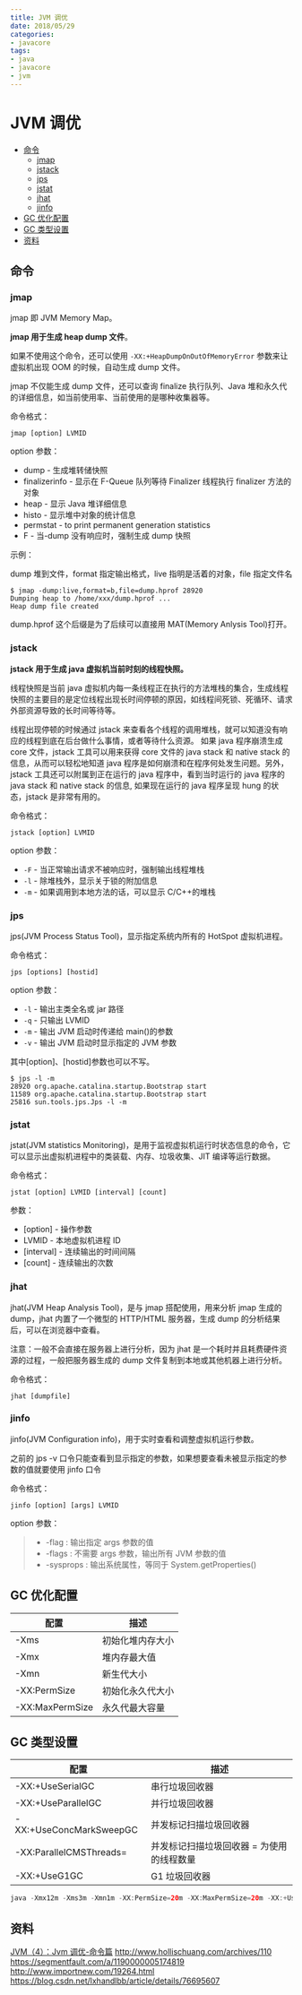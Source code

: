 ```yaml
---
title: JVM 调优
date: 2018/05/29
categories:
- javacore
tags:
- java
- javacore
- jvm
---
```


# JVM 调优

<!-- TOC depthFrom:2 depthTo:3 -->

- [命令](#命令)
    - [jmap](#jmap)
    - [jstack](#jstack)
    - [jps](#jps)
    - [jstat](#jstat)
    - [jhat](#jhat)
    - [jinfo](#jinfo)
- [GC 优化配置](#gc-优化配置)
- [GC 类型设置](#gc-类型设置)
- [资料](#资料)

<!-- /TOC -->

## 命令

### jmap

jmap 即 JVM Memory Map。

**jmap 用于生成 heap dump 文件**。

如果不使用这个命令，还可以使用 `-XX:+HeapDumpOnOutOfMemoryError` 参数来让虚拟机出现 OOM 的时候，自动生成 dump 文件。

jmap 不仅能生成 dump 文件，还可以查询 finalize 执行队列、Java 堆和永久代的详细信息，如当前使用率、当前使用的是哪种收集器等。

命令格式：

```
jmap [option] LVMID
```

option 参数：

- dump - 生成堆转储快照
- finalizerinfo - 显示在 F-Queue 队列等待 Finalizer 线程执行 finalizer 方法的对象
- heap - 显示 Java 堆详细信息
- histo - 显示堆中对象的统计信息
- permstat - to print permanent generation statistics
- F - 当-dump 没有响应时，强制生成 dump 快照

示例：

dump 堆到文件，format 指定输出格式，live 指明是活着的对象，file 指定文件名

```
$ jmap -dump:live,format=b,file=dump.hprof 28920
Dumping heap to /home/xxx/dump.hprof ...
Heap dump file created
```

dump.hprof 这个后缀是为了后续可以直接用 MAT(Memory Anlysis Tool)打开。

### jstack

**jstack 用于生成 java 虚拟机当前时刻的线程快照。**

线程快照是当前 java 虚拟机内每一条线程正在执行的方法堆栈的集合，生成线程快照的主要目的是定位线程出现长时间停顿的原因，如线程间死锁、死循环、请求外部资源导致的长时间等待等。

线程出现停顿的时候通过 jstack 来查看各个线程的调用堆栈，就可以知道没有响应的线程到底在后台做什么事情，或者等待什么资源。 如果 java 程序崩溃生成 core 文件，jstack 工具可以用来获得 core 文件的 java stack 和 native stack 的信息，从而可以轻松地知道 java 程序是如何崩溃和在程序何处发生问题。另外，jstack 工具还可以附属到正在运行的 java 程序中，看到当时运行的 java 程序的 java stack 和 native stack 的信息, 如果现在运行的 java 程序呈现 hung 的状态，jstack 是非常有用的。

命令格式：

```
jstack [option] LVMID
```

option 参数：

- `-F` - 当正常输出请求不被响应时，强制输出线程堆栈
- `-l` - 除堆栈外，显示关于锁的附加信息
- `-m` - 如果调用到本地方法的话，可以显示 C/C++的堆栈

### jps

jps(JVM Process Status Tool)，显示指定系统内所有的 HotSpot 虚拟机进程。

命令格式：

```
jps [options] [hostid]
```

option 参数：

- `-l` - 输出主类全名或 jar 路径
- `-q` - 只输出 LVMID
- `-m` - 输出 JVM 启动时传递给 main()的参数
- `-v` - 输出 JVM 启动时显示指定的 JVM 参数

其中[option]、[hostid]参数也可以不写。

```
$ jps -l -m
28920 org.apache.catalina.startup.Bootstrap start
11589 org.apache.catalina.startup.Bootstrap start
25816 sun.tools.jps.Jps -l -m
```

### jstat

jstat(JVM statistics Monitoring)，是用于监视虚拟机运行时状态信息的命令，它可以显示出虚拟机进程中的类装载、内存、垃圾收集、JIT 编译等运行数据。

命令格式：

```
jstat [option] LVMID [interval] [count]
```

参数：

- [option] - 操作参数
- LVMID - 本地虚拟机进程 ID
- [interval] - 连续输出的时间间隔
- [count] - 连续输出的次数

### jhat

jhat(JVM Heap Analysis Tool)，是与 jmap 搭配使用，用来分析 jmap 生成的 dump，jhat 内置了一个微型的 HTTP/HTML 服务器，生成 dump 的分析结果后，可以在浏览器中查看。

注意：一般不会直接在服务器上进行分析，因为 jhat 是一个耗时并且耗费硬件资源的过程，一般把服务器生成的 dump 文件复制到本地或其他机器上进行分析。

命令格式：

```
jhat [dumpfile]
```

### jinfo

jinfo(JVM Configuration info)，用于实时查看和调整虚拟机运行参数。

之前的 jps -v 口令只能查看到显示指定的参数，如果想要查看未被显示指定的参数的值就要使用 jinfo 口令

命令格式：

```
jinfo [option] [args] LVMID
```

option 参数：

> - -flag : 输出指定 args 参数的值
> - -flags : 不需要 args 参数，输出所有 JVM 参数的值
> - -sysprops : 输出系统属性，等同于 System.getProperties()

## GC 优化配置

| 配置            | 描述             |
| --------------- | ---------------- |
| -Xms            | 初始化堆内存大小 |
| -Xmx            | 堆内存最大值     |
| -Xmn            | 新生代大小       |
| -XX:PermSize    | 初始化永久代大小 |
| -XX:MaxPermSize | 永久代最大容量   |

## GC 类型设置

| 配置                    | 描述                                      |
| ----------------------- | ----------------------------------------- |
| -XX:+UseSerialGC        | 串行垃圾回收器                            |
| -XX:+UseParallelGC      | 并行垃圾回收器                            |
| -XX:+UseConcMarkSweepGC | 并发标记扫描垃圾回收器                    |
| -XX:ParallelCMSThreads= | 并发标记扫描垃圾回收器 = 为使用的线程数量 |
| -XX:+UseG1GC            | G1 垃圾回收器                             |

```java
java -Xmx12m -Xms3m -Xmn1m -XX:PermSize=20m -XX:MaxPermSize=20m -XX:+UseSerialGC -jar java-application.jar
```

## 资料

[JVM（4）：Jvm 调优-命令篇](http://www.importnew.com/23761.html)
http://www.hollischuang.com/archives/110
https://segmentfault.com/a/1190000005174819
http://www.importnew.com/19264.html
https://blog.csdn.net/lxhandlbb/article/details/76695607
